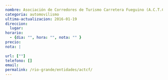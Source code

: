 ```yaml
---
nombre: Asociación de Corredores de Turismo Carretera Fueguino (A.C.T.C.F)
categoria: automovilismo
ultima-actualizacion: 2016-01-19
direccion: 
  lugar: 
horario: 
  - {dia: "", hora: "", nota: "" }
precio: 
nota: | 
  
url: [""]
telefono: []
email: 
permalink: /rio-grande/entidades/actcf/
---
```

